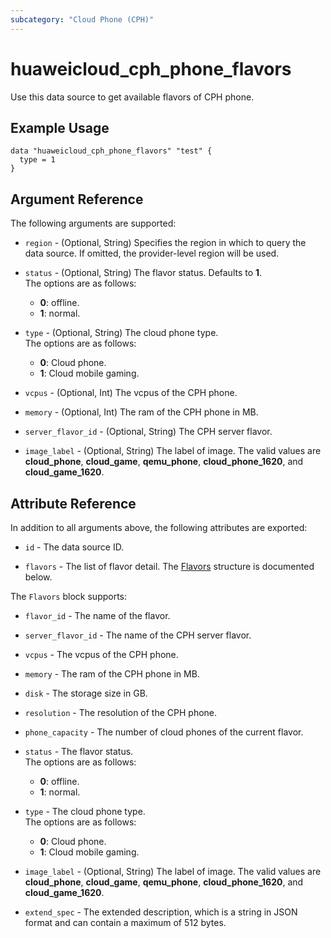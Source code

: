 ```yaml
---
subcategory: "Cloud Phone (CPH)"
---
```


# huaweicloud_cph_phone_flavors

Use this data source to get available flavors of CPH phone.

## Example Usage

```
data "huaweicloud_cph_phone_flavors" "test" {
  type = 1
}
```

## Argument Reference

The following arguments are supported:

* `region` - (Optional, String) Specifies the region in which to query the data source.
  If omitted, the provider-level region will be used.

* `status` - (Optional, String) The flavor status. Defaults to **1**.  
  The options are as follows:
    - **0**: offline.
    - **1**: normal.

* `type` - (Optional, String) The cloud phone type.  
  The options are as follows:
    - **0**: Cloud phone.
    - **1**: Cloud mobile gaming.

* `vcpus` - (Optional, Int) The vcpus of the CPH phone.

* `memory` - (Optional, Int) The ram of the CPH phone in MB.

* `server_flavor_id` - (Optional, String) The CPH server flavor.

* `image_label` - (Optional, String) The label of image.
  The valid values are **cloud_phone**, **cloud_game**, **qemu_phone**, **cloud_phone_1620**, and **cloud_game_1620**.

## Attribute Reference

In addition to all arguments above, the following attributes are exported:

* `id` - The data source ID.

* `flavors` - The list of flavor detail.
  The [Flavors](#phoneFlavors_Flavors) structure is documented below.

<a name="phoneFlavors_Flavors"></a>
The `Flavors` block supports:

* `flavor_id` - The name of the flavor.

* `server_flavor_id` - The name of the CPH server flavor.

* `vcpus` - The vcpus of the CPH phone.

* `memory` - The ram of the CPH phone in MB.

* `disk` - The storage size in GB.

* `resolution` - The resolution of the CPH phone.

* `phone_capacity` - The number of cloud phones of the current flavor.

* `status` - The flavor status.  
  The options are as follows:
    - **0**: offline.
    - **1**: normal.

* `type` - The cloud phone type.  
  The options are as follows:
    - **0**: Cloud phone.
    - **1**: Cloud mobile gaming.

* `image_label` - (Optional, String) The label of image.
  The valid values are **cloud_phone**, **cloud_game**, **qemu_phone**, **cloud_phone_1620**, and **cloud_game_1620**.

* `extend_spec` - The extended description, which is a string in JSON format and can contain a maximum of 512 bytes.
